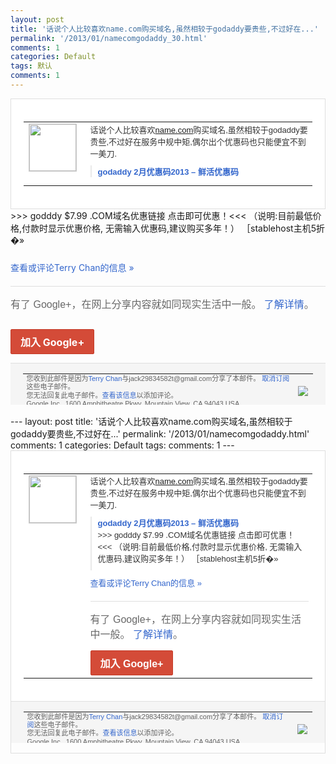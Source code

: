```yaml
---
layout: post
title: '话说个人比较喜欢name.com购买域名,虽然相较于godaddy要贵些,不过好在...'
permalink: '/2013/01/namecomgodaddy_30.html'
comments: 1
categories: Default
tags: 默认
comments: 1
---
```

<!-- X-Notifications: 1:0bef9cc830000000 -->

<div style="border:solid 1px #dfdfdf;color:#686868;font:13px Arial"><div style="background-color:#fff;padding:20px;"><table cellpadding="0" cellspacing="0"><tr><td style="padding-right:15px;vertical-align:top"><a href="https://plus.google.com/_/notifications/emlink?emr=14900066512970582018&amp;emid=CMCe7_6KkrUCFSoUcgodowsAAA&amp;path=%2F108643996575278738906&amp;dt=1359617797645&amp;uob=8"><img height="75" src="https://lh3.googleusercontent.com/-KKRGTyJ5Bl0/AAAAAAAAAAI/AAAAAAAAtnY/R4QEWIp3Ur0/s75-c-k-a/photo.jpg" style="border:solid 1px #cccccc;" width="75"/></a></td><td style="width:578px;color:#333;font:13px Arial;vertical-align:top"><div style="padding-bottom:10px">话说个人比较喜欢<a href="http://name.com/" rel="nofollow">name.com</a>购买域名<wbr/>,虽然相较于godaddy要贵些,不过好<wbr/>在服务中规中矩,偶尔出个优惠码也只能便宜<wbr/>不到一美刀.&nbsp;</div><div style="margin-bottom:10px;padding-left:10px; border-left:2px solid #EAEAEA"><span style="margin-right:5px"><a href="http://xianhuo.org/godaddy-2yue-youhuima2013.html" style="color:#3366CC;text-decoration:none"><span style="font-weight:bold">godaddy 2月优惠码2013 – 鲜活优惠码</span></a></span></div></td></tr></table></div></div>

<div style="padding-bottom:10px">&gt;&gt;&gt; godddy $7.99 .COM域名优惠链接 点击即可优惠！&lt;&lt;&lt; （说明:目前最低价格,付款时显示优惠价格<wbr/>, 无需输入优惠码,建议购买多年！） ［stablehost主机5折�»</div>

<a href="https://plus.google.com/_/notifications/emlink?emr=14900066512970582018&amp;emid=CMCe7_6KkrUCFSoUcgodowsAAA&amp;path=%2F108643996575278738906%2Fposts%2FftaX57yFMkZ%3Fgpinv%3DAMIXal9UrQCB3KZc21pbkevtcU8YUAEAplvhtd3mZBw-WyxdIU41I4CBMPPQ7YgqDS9EarQOG6WmriOhwRVz1iFDNsV1WRHNWN42t5v31sxAJhqBr6jAgiU&amp;dt=1359617797645&amp;uob=8" style="color:#3366CC;text-decoration:none">查看或评论Terry Chan的信息 »</a>

<div style="margin-top:20px;border-top:solid 1px #dfdfdf"><div style="padding:15px 0;color:#686868;font:16px Arial">有了 Google+，在网上分享内容就如同现实生活中一般。 <a href="http://www.google.com/+/learnmore/" style="color:#3366CC;text-decoration:none">了解详情</a>。</div><p><a href="https://plus.google.com/_/notifications/emlink?emr=14900066512970582018&amp;emid=CMCe7_6KkrUCFSoUcgodowsAAA&amp;path=%2F%3Fgpinv%3DAMIXal9UrQCB3KZc21pbkevtcU8YUAEAplvhtd3mZBw-WyxdIU41I4CBMPPQ7YgqDS9EarQOG6WmriOhwRVz1iFDNsV1WRHNWN42t5v31sxAJhqBr6jAgiU&amp;dt=1359617797645&amp;uob=8" style="display:inline-block;padding:7px 15px;background-color:#d44b38; color:#fff;font-size:16px; font-weight:bold;border-radius:2px;-webkit-border-radius:2px; -moz-border-radius:2px;border:solid 1px #c43b28; white-space:nowrap;text-decoration:none">加入 Google+</a></p></div>

<div style="border-top:solid 1px #dfdfdf;padding:0 20px; background-color:#f5f5f5"><table cellpadding="0" cellspacing="0" style="height:50px"><tbody><tr><td style="vertical-align:middle;width:100%; color:#636363;font:11px Arial; line-height:120%">您收到此邮件是因为<a href="https://plus.google.com/_/notifications/emlink?emr=14900066512970582018&amp;emid=CMCe7_6KkrUCFSoUcgodowsAAA&amp;path=%2F108643996575278738906%3Fgpinv%3DAMIXal9UrQCB3KZc21pbkevtcU8YUAEAplvhtd3mZBw-WyxdIU41I4CBMPPQ7YgqDS9EarQOG6WmriOhwRVz1iFDNsV1WRHNWN42t5v31sxAJhqBr6jAgiU&amp;dt=1359617797645&amp;uob=8" style="color:#3366CC;text-decoration:none">Terry Chan</a>与jack29834582t@gmail.com分享了本邮件。 <a href="https://plus.google.com/_/notifications/emlink?emr=14900066512970582018&amp;emid=CMCe7_6KkrUCFSoUcgodowsAAA&amp;path=%2F_%2Fnonplus%2Femailsettings%3Fgpinv%3DAMIXal9UrQCB3KZc21pbkevtcU8YUAEAplvhtd3mZBw-WyxdIU41I4CBMPPQ7YgqDS9EarQOG6WmriOhwRVz1iFDNsV1WRHNWN42t5v31sxAJhqBr6jAgiU%26est%3DADH5u8WbyrRhago9HyaRSsym9azifju99NMIRrYva2bgLdXHwnwJqlKy48hJ5J3YuIwSOKPbNoaH9RtA55DH_2Mvg2yUtUBTElIq3CVcHmP9JpOtvmwm3kgFN-KS6G3K9fbOFCAelzZjn1Gyd-PyafH6XTdqAWaNKw&amp;dt=1359617797645&amp;uob=8" style="color:#3366CC;text-decoration:none">取消订阅</a>这些电子邮件。<br/>您无法回复此电子邮件。<a href="https://plus.google.com/_/notifications/emlink?emr=14900066512970582018&amp;emid=CMCe7_6KkrUCFSoUcgodowsAAA&amp;path=%2F108643996575278738906%2Fposts%2FftaX57yFMkZ%3Fgpinv%3DAMIXal9UrQCB3KZc21pbkevtcU8YUAEAplvhtd3mZBw-WyxdIU41I4CBMPPQ7YgqDS9EarQOG6WmriOhwRVz1iFDNsV1WRHNWN42t5v31sxAJhqBr6jAgiU&amp;dt=1359617797645&amp;uob=8" style="color:#3366CC;text-decoration:none">查看该信息</a>以添加评论。<br/>Google Inc., 1600 Amphitheatre Pkwy, Mountain View, CA 94043 USA</td><td><img src="https://ssl.gstatic.com/s2/oz/images/notifications/logo/google-plus-6617a72bb36cc548861652780c9e6ff1.png"/></td></tr></tbody></table></div>---
layout: post
title: '话说个人比较喜欢name.com购买域名,虽然相较于godaddy要贵些,不过好在...'
permalink: '/2013/01/namecomgodaddy.html'
comments: 1
categories: Default
tags: 
comments: 1
---
<!-- X-Notifications: 1:0bef9cc830000000 -->

<div style="border:solid 1px #dfdfdf;color:#686868;font:13px Arial"><div style="background-color:#fff;padding:20px;"><table cellpadding="0" cellspacing="0"><tr><td style="padding-right:15px;vertical-align:top"><a href="https://plus.google.com/_/notifications/emlink?emr=14900066512970582018&amp;emid=CMCe7_6KkrUCFSoUcgodowsAAA&amp;path=%2F108643996575278738906&amp;dt=1359617797645&amp;uob=8"><img height="75" src="https://lh3.googleusercontent.com/-KKRGTyJ5Bl0/AAAAAAAAAAI/AAAAAAAAtnY/R4QEWIp3Ur0/s75-c-k-a/photo.jpg" style="border:solid 1px #cccccc;" width="75"/></a></td><td style="width:578px;color:#333;font:13px Arial;vertical-align:top"><div style="padding-bottom:10px">话说个人比较喜欢<a class="ot-anchor" href="http://name.com" rel="nofollow">name.com</a>购买域名<wbr/>,虽然相较于godaddy要贵些,不过好<wbr/>在服务中规中矩,偶尔出个优惠码也只能便宜<wbr/>不到一美刀.&nbsp;</div><div style="margin-bottom:10px;padding-left:10px; border-left:2px solid #EAEAEA"><span style="margin-right:5px"><a href="http://xianhuo.org/godaddy-2yue-youhuima2013.html" style="color:#3366CC;text-decoration:none"><span style="font-weight:bold">godaddy 2月优惠码2013 – 鲜活优惠码</span></a><div style="padding-bottom:10px">&gt;&gt;&gt; godddy $7.99 .COM域名优惠链接 点击即可优惠！&lt;&lt;&lt; （说明:目前最低价格,付款时显示优惠价格<wbr/>, 无需输入优惠码,建议购买多年！） ［stablehost主机5折�»</div></span></div><a href="https://plus.google.com/_/notifications/emlink?emr=14900066512970582018&amp;emid=CMCe7_6KkrUCFSoUcgodowsAAA&amp;path=%2F108643996575278738906%2Fposts%2FftaX57yFMkZ%3Fgpinv%3DAMIXal9UrQCB3KZc21pbkevtcU8YUAEAplvhtd3mZBw-WyxdIU41I4CBMPPQ7YgqDS9EarQOG6WmriOhwRVz1iFDNsV1WRHNWN42t5v31sxAJhqBr6jAgiU&amp;dt=1359617797645&amp;uob=8" style="color:#3366CC;text-decoration:none">查看或评论Terry Chan的信息 »</a><div style="margin-top:20px;border-top:solid 1px #dfdfdf"><div style="padding:15px 0;color:#686868;font:16px Arial">有了 Google+，在网上分享内容就如同现实生活中一般。 <a href="http://www.google.com/+/learnmore/" style="color:#3366CC;text-decoration:none">了解详情</a>。</div><a href="https://plus.google.com/_/notifications/emlink?emr=14900066512970582018&amp;emid=CMCe7_6KkrUCFSoUcgodowsAAA&amp;path=%2F%3Fgpinv%3DAMIXal9UrQCB3KZc21pbkevtcU8YUAEAplvhtd3mZBw-WyxdIU41I4CBMPPQ7YgqDS9EarQOG6WmriOhwRVz1iFDNsV1WRHNWN42t5v31sxAJhqBr6jAgiU&amp;dt=1359617797645&amp;uob=8" style="display:inline-block;padding:7px 15px;background-color:#d44b38; color:#fff;font-size:16px; font-weight:bold;border-radius:2px;-webkit-border-radius:2px; -moz-border-radius:2px;border:solid 1px #c43b28; white-space:nowrap;text-decoration:none">加入 Google+</a></div></td></tr></table></div><div style="border-top:solid 1px #dfdfdf;padding:0 20px; background-color:#f5f5f5"><table cellpadding="0" cellspacing="0" style="height:50px"><tbody><tr><td style="vertical-align:middle;width:100%; color:#636363;font:11px Arial; line-height:120%">您收到此邮件是因为<a href="https://plus.google.com/_/notifications/emlink?emr=14900066512970582018&amp;emid=CMCe7_6KkrUCFSoUcgodowsAAA&amp;path=%2F108643996575278738906%3Fgpinv%3DAMIXal9UrQCB3KZc21pbkevtcU8YUAEAplvhtd3mZBw-WyxdIU41I4CBMPPQ7YgqDS9EarQOG6WmriOhwRVz1iFDNsV1WRHNWN42t5v31sxAJhqBr6jAgiU&amp;dt=1359617797645&amp;uob=8" style="color:#3366CC;text-decoration:none">Terry Chan</a>与jack29834582t@gmail.com分享了本邮件。 <a href="https://plus.google.com/_/notifications/emlink?emr=14900066512970582018&amp;emid=CMCe7_6KkrUCFSoUcgodowsAAA&amp;path=%2F_%2Fnonplus%2Femailsettings%3Fgpinv%3DAMIXal9UrQCB3KZc21pbkevtcU8YUAEAplvhtd3mZBw-WyxdIU41I4CBMPPQ7YgqDS9EarQOG6WmriOhwRVz1iFDNsV1WRHNWN42t5v31sxAJhqBr6jAgiU%26est%3DADH5u8WbyrRhago9HyaRSsym9azifju99NMIRrYva2bgLdXHwnwJqlKy48hJ5J3YuIwSOKPbNoaH9RtA55DH_2Mvg2yUtUBTElIq3CVcHmP9JpOtvmwm3kgFN-KS6G3K9fbOFCAelzZjn1Gyd-PyafH6XTdqAWaNKw&amp;dt=1359617797645&amp;uob=8" style="color:#3366CC;text-decoration:none">取消订阅</a>这些电子邮件。<br/>您无法回复此电子邮件。<a href="https://plus.google.com/_/notifications/emlink?emr=14900066512970582018&amp;emid=CMCe7_6KkrUCFSoUcgodowsAAA&amp;path=%2F108643996575278738906%2Fposts%2FftaX57yFMkZ%3Fgpinv%3DAMIXal9UrQCB3KZc21pbkevtcU8YUAEAplvhtd3mZBw-WyxdIU41I4CBMPPQ7YgqDS9EarQOG6WmriOhwRVz1iFDNsV1WRHNWN42t5v31sxAJhqBr6jAgiU&amp;dt=1359617797645&amp;uob=8" style="color:#3366CC;text-decoration:none">查看该信息</a>以添加评论。<br/>Google Inc., 1600 Amphitheatre Pkwy, Mountain View, CA 94043 USA<br/></td><td><img src="https://ssl.gstatic.com/s2/oz/images/notifications/logo/google-plus-6617a72bb36cc548861652780c9e6ff1.png"/></td></tr></tbody></table></div></div>